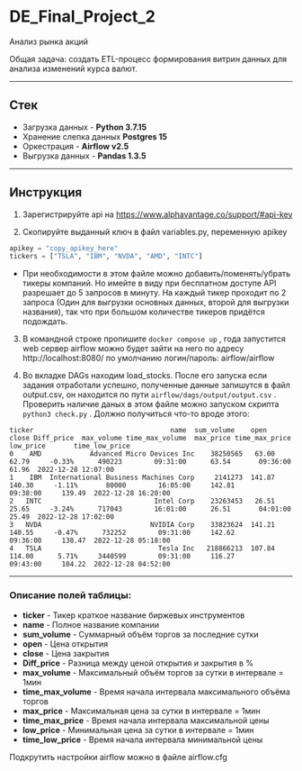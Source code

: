 # DE_Final_Project_2

Анализ рынка акций

Общая задача: создать ETL-процесс формирования витрин данных для анализа изменений курса валют.

___

## Стек
  - Загрузка данных - **Python 3.7.15**
  - Хранение слепка данных **Postgres 15**
  - Оркестрация - **Airflow v2.5**
  - Выгрузка данных - **Pandas 1.3.5**

___

## Инструкция

1. Зарегистрируйте api на https://www.alphavantage.co/support/#api-key

2. Скопируйте выданный ключ в файл variables.py, переменную apikey

```python
apikey = "copy_apikey_here"
tickers = ["TSLA", "IBM", "NVDA", "AMD", "INTC"]
```
  - При необходимости в этом файле можно добавить/поменять/убрать тикеры компаний. Но имейте в виду при бесплатном доступе API разрешает до 5 запросов в минуту. На каждый тикер проходит по 2 запроса (Один для выгрузки основных данных, второй для выгрузки названия), так что при большом количестве тикеров придётся подождать.

3. В командной строке пропишите  `docker compose up` , года запустится web сервер airflow можно будет зайти на него по адресу http://localhost:8080/ по умолчанию логин/пароль: airflow/airflow


4. Во вкладке DAGs находим load_stocks. После его запуска если задания отработали успешно, полученные данные запишутся в файл output.csv, он находится по пути `airflow/dags/output/output.csv` .
Проверить наличие даных в этом файле можно запуском скрипта  ` python3 check.py` . Должно получиться что-то вроде этого:

```  
ticker                                  name  sum_volume    open   close Diff_price  max_volume time_max_volume  max_price time_max_price  low_price       time_low_price
0    AMD            Advanced Micro Devices Inc    38250565   63.00   62.79     -0.33%      490223        09:31:00      63.54       09:36:00      61.96  2022-12-28 12:07:00
1    IBM  International Business Machines Corp     2141273  141.87  140.30     -1.11%       80000        16:05:00     142.81       09:38:00     139.49  2022-12-28 16:20:00
2   INTC                            Intel Corp    23263453   26.51   25.65     -3.24%      717043        16:01:00      26.51       04:01:00      25.49  2022-12-28 17:02:00
3   NVDA                           NVIDIA Corp    33823624  141.21  140.55     -0.47%      732252        09:31:00     142.62       09:36:00     138.47  2022-12-28 05:18:00
4   TSLA                             Tesla Inc   218866213  107.84  114.00      5.71%     3440599        09:31:00     116.27       09:43:00     104.22  2022-12-28 04:52:00 
```


___


### Описание полей таблицы:

  - **ticker** - Тикер краткое название биржевых инструментов
  - **name** - Полное название компании
  - **sum_volume** - Суммарный объём торгов за последние сутки
  - **open** - Цена открытия
  - **close** - Цена закрытия
  - **Diff_price** - Разница между ценой открытия и закрытия в %
  - **max_volume** - Максимальный объём торгов за сутки в интервале = 1мин
  - **time_max_volume** - Время начала интервала максимального объёма торгов
  - **max_price** - Максимальная цена за сутки в интервале = 1мин
  - **time_max_price** - Время начала интервала максимальной цены
  - **low_price** - Минимальная цена за сутки в интервале = 1мин
  - **time_low_price** - Время начала интервала минимальной цены


  Подкрутить настройки airflow можно в файле airflow.cfg
